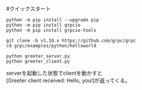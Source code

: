 
#クイックスタート

    python -m pip install --upgrade pip
    python -m pip install grpcio
    python -m pip install grpcio-tools

    git clone -b v1.10.x https://github.com/grpc/grpc
    cd grpc/examples/python/helloworld

    python greeter_server.py
    python greeter_client.py


serverを起動した状態でclientを動かすと    
[Greeter client received: Hello, you!]が返ってくる。    

